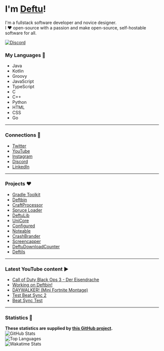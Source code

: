 # I'm [Deftu][website]!

I'm a fullstack software developer and novice designer.  
I ❤️ open-source with a passion and make open-source, self-hostable software for all.

[![Discord](https://cdn.jsdelivr.net/npm/@intergrav/devins-badges@3/assets/cozy-minimal/social/discord-singular_64h.png)][discord]

### My Languages 💬
- Java
- Kotlin
- Groovy
- JavaScript
- TypeScript
- C
- C++
- Python
- HTML
- CSS
- Go

---

### Connections 🔗
- [Twitter][twitter]
- [YouTube][youtube]
- [Instagram][instagram]
- [Discord][discord]
- [LinkedIn][linkedin]

---

### Projects ❤️
- [Gradle Toolkit](https://github.com/Deftu/Gradle-Toolkit)
- [Deftbin](https://github.com/Deftu/Deftbin)
- [CraftProcessor](https://github.com/Deftu/CraftProcessor)
- [Spruce Loader](https://github.com/SpruceLoader)
- [DeftuLib](https://github.com/Deftu/DeftuLib)
- [UniCore](https://github.com/Deftu/UniCore)
- [Configured](https://github.com/Deftu/Configured)
- [Noteable](https://github.com/Deftu/Noteable)
- [CrashBrander](https://github.com/Deftu/CrashBrander)
- [Screencapper](https://github.com/Deftu/Screencapper)
- [DeftuDownloadCounter](https://github.com/Deftu/DeftuDownloadCounter)
- [Deftils](https://github.com/Deftu/Deftils)

---

### Latest YouTube content ▶
<!-- YOUTUBE:START -->
- [Call of Duty Black Ops 3 - Der Eisendrache](https://www.youtube.com/watch?v=7Va0P16NNqM)
- [Working on Deftbin!](https://www.youtube.com/watch?v=-K8xQM9Z1aA)
- [DAYWALKER! &lpar;Mini Fortnite Montage&rpar;](https://www.youtube.com/watch?v=gw5TDTOs03M)
- [Test Beat Sync 2](https://www.youtube.com/watch?v=-2AoQl7DcC8)
- [Beat Sync Test](https://www.youtube.com/watch?v=KZeRZ9xMIvw)
<!-- YOUTUBE:END -->

---

### Statistics 📜
**These statistics are supplied by [this GitHub project](https://github.com/anuraghazra/github-readme-stats).**  
![GitHub Stats](https://github-readme-stats.vercel.app/api?username=Deftu&show_icons=trye&line_height=27&theme=onedark&hide_border=true)  
![Top Languages](https://github-readme-stats.vercel.app/api/top-langs/?username=Deftu&card_width=400&langs_count=10&hide_border=true&theme=onedark)  
![Wakatime Stats](https://github-readme-stats.vercel.app/api/wakatime?username=Deftu&theme=onedark&hide_border=true)

[website]: https://deftu.xyz/
[twitter]: https://twitter.com/DeftuDev
[youtube]: https://www.youtube.com/@deftudev
[instagram]: https://www.instagram.com/deftudev
[discord]: https://shr.deftu.xyz/discord
[linkedin]: https://www.linkedin.com/in/matthew-vaughan-047800226
